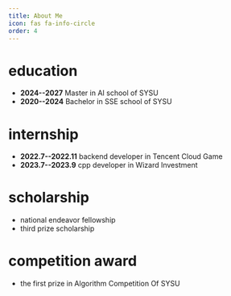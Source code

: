 ```yaml
---
title: About Me
icon: fas fa-info-circle
order: 4
---
```

# education

- **2024--2027**  Master in AI school of SYSU
- **2020--2024**   Bachelor in SSE school of SYSU

# internship

- **2022.7--2022.11** backend developer in Tencent Cloud Game
- **2023.7--2023.9**  cpp developer in Wizard Investment

# scholarship

- national endeavor fellowship
- third prize scholarship

# competition award

- the first prize in Algorithm Competition Of SYSU
